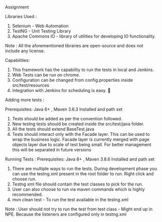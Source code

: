 Assignment

Libraries Used :
1. Selenium - Web Automation
2. TestNG - Unit Testing Library
3. Apache Commons IO - library of utilities for developing IO functionality.

Note : All the aforementioned libraries are open-source and does not include any license.

Capabilities:
1. This framework has the capability to run the tests in local and Jenkins.
2. Web Tests can be run on chrome.
3. Configuration can be changed from config.properties inside src/test/resources
4. Integration with Jenkins for scheduling is easy. 🙋

Adding more tests :

Prerequisites: Java 8+ , Maven 3.6.3 Installed and path set

1. Tests should be added as per the convention followed. 
2. New testng tests should be created inside the src/test/java folder.
3. All the tests should extend BaseTest.java
4. Tests should interact only with the Facade layer. This can be used to wrap the business logic. Facade layer is currently merged with page objects layer due to scale of test being small. For better management this will be separated in future versions

Running Tests :
Prerequisites: Java 8+ , Maven 3.8.6 Installed and path set

1. There are multiple ways to run the tests. During development phase you can use the testng.xml present in the root folder to run. Right click and choose run.
2. Testng xml file should contain the test classes to pick for the run.
3. User can also choose to run via maven commands which is highly recommended.
4. mvn clean test - To run the test available in the testng.xml

Note : User should not try to run the test from test class - Might end up in NPE. Because the listeners are configured only in testng.xml

